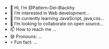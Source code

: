 - 👋 Hi, I’m @Pattern-Del-Blackhy
- 👀 I’m interested in Web development...
- 🌱 I’m currently learning JavaScript, java,css...
- 💞️ I’m looking to collaborate on open source...
- 📫 How to reach me ...
- 😄 Pronouns: ...
- ⚡ Fun fact: ...

<!---
Pattern-Del-Blackhy/Pattern-Del-Blackhy is a ✨ special ✨ repository because its `README.md` (this file) appears on your GitHub profile.
You can click the Preview link to take a look at your changes.
--->

